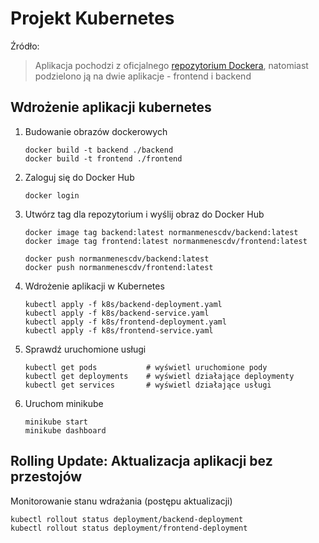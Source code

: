 # Projekt Kubernetes

Źródło:

> Aplikacja pochodzi z oficjalnego [repozytorium Dockera](https://github.com/docker/getting-started-app), natomiast podzielono ją na dwie aplikacje - frontend i backend

## Wdrożenie aplikacji kubernetes

1. Budowanie obrazów dockerowych

   ```
   docker build -t backend ./backend
   docker build -t frontend ./frontend
   ```

2. Zaloguj się do Docker Hub

   ```
   docker login
   ```

3. Utwórz tag dla repozytorium i wyślij obraz do Docker Hub

   ```
   docker image tag backend:latest normanmenescdv/backend:latest
   docker image tag frontend:latest normanmenescdv/frontend:latest

   docker push normanmenescdv/backend:latest
   docker push normanmenescdv/frontend:latest
   ```

4. Wdrożenie aplikacji w Kubernetes

   ```
   kubectl apply -f k8s/backend-deployment.yaml
   kubectl apply -f k8s/backend-service.yaml
   kubectl apply -f k8s/frontend-deployment.yaml
   kubectl apply -f k8s/frontend-service.yaml
   ```

5. Sprawdź uruchomione usługi

   ```
   kubectl get pods           # wyświetl uruchomione pody
   kubectl get deployments    # wyświetl działające deploymenty
   kubectl get services       # wyświetl działające usługi
   ```

6. Uruchom minikube
   ```
   minikube start
   minikube dashboard
   ```

## Rolling Update: Aktualizacja aplikacji bez przestojów

Monitorowanie stanu wdrażania (postępu aktualizacji)

```
kubectl rollout status deployment/backend-deployment
kubectl rollout status deployment/frontend-deployment
```
